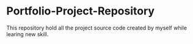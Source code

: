 # Portfolio-Project-Repository
This repository hold all the project source code created by myself while learing new skill.
